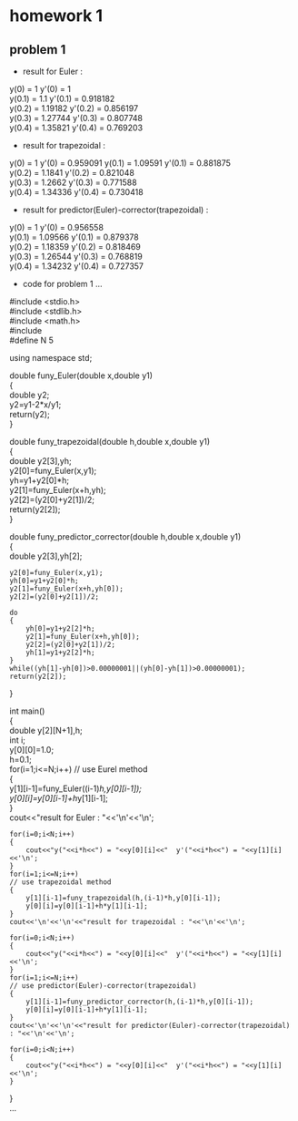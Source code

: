 # homework 1
## problem 1
* result for Euler :

y(0) = 1  y'(0) = 1  
y(0.1) = 1.1  y'(0.1) = 0.918182  
y(0.2) = 1.19182  y'(0.2) = 0.856197  
y(0.3) = 1.27744  y'(0.3) = 0.807748  
y(0.4) = 1.35821  y'(0.4) = 0.769203  


* result for trapezoidal :

y(0) = 1  y'(0) = 0.959091
y(0.1) = 1.09591  y'(0.1) = 0.881875  
y(0.2) = 1.1841  y'(0.2) = 0.821048  
y(0.3) = 1.2662  y'(0.3) = 0.771588  
y(0.4) = 1.34336  y'(0.4) = 0.730418  


* result for predictor(Euler)-corrector(trapezoidal) :

y(0) = 1  y'(0) = 0.956558  
y(0.1) = 1.09566  y'(0.1) = 0.879378  
y(0.2) = 1.18359  y'(0.2) = 0.818469  
y(0.3) = 1.26544  y'(0.3) = 0.768819  
y(0.4) = 1.34232  y'(0.4) = 0.727357  

* code for problem 1
...

#include <stdio.h>  
#include <stdlib.h>  
#include <math.h>  
#include <iostream>  
#define N 5  

using namespace std;  

double funy_Euler(double x,double y1)  
{  
	double y2;  
	y2=y1-2*x/y1;  
	return(y2);  
}  

double funy_trapezoidal(double h,double x,double y1)  
{  
	double y2[3],yh;  
	y2[0]=funy_Euler(x,y1);  
	yh=y1+y2[0]*h;  
	y2[1]=funy_Euler(x+h,yh);  
	y2[2]=(y2[0]+y2[1])/2;  
	return(y2[2]);  
}  

double funy_predictor_corrector(double h,double x,double y1)  
{  
	double y2[3],yh[2];  
	  
	y2[0]=funy_Euler(x,y1);  
	yh[0]=y1+y2[0]*h;  
	y2[1]=funy_Euler(x+h,yh[0]);  
	y2[2]=(y2[0]+y2[1])/2;  
	  
	do  
	{  
		yh[0]=y1+y2[2]*h;  
		y2[1]=funy_Euler(x+h,yh[0]);  
		y2[2]=(y2[0]+y2[1])/2;  
		yh[1]=y1+y2[2]*h;  
	}  
	while((yh[1]-yh[0])>0.00000001||(yh[0]-yh[1])>0.00000001);  
	return(y2[2]);  
}  
  
int main()  
{  
	double y[2][N+1],h;  
	int i;  
	y[0][0]=1.0;  
	h=0.1;  
	for(i=1;i<=N;i++)                                                           // use Eurel method  
	{  
		y[1][i-1]=funy_Euler((i-1)*h,y[0][i-1]);  
		y[0][i]=y[0][i-1]+h*y[1][i-1];  
	}  
	cout<<"result for Euler : "<<'\n'<<'\n';  
	
	for(i=0;i<N;i++)  
	{  
		cout<<"y("<<i*h<<") = "<<y[0][i]<<"  y'("<<i*h<<") = "<<y[1][i]<<'\n';  
	}  
	for(i=1;i<=N;i++)                                                           // use trapezoidal method  
	{  
		y[1][i-1]=funy_trapezoidal(h,(i-1)*h,y[0][i-1]);  
		y[0][i]=y[0][i-1]+h*y[1][i-1];  
	}  
	cout<<'\n'<<'\n'<<"result for trapezoidal : "<<'\n'<<'\n';  
	
	for(i=0;i<N;i++)  
	{  
		cout<<"y("<<i*h<<") = "<<y[0][i]<<"  y'("<<i*h<<") = "<<y[1][i]<<'\n';  
	}  
	for(i=1;i<=N;i++)                                                            // use predictor(Euler)-corrector(trapezoidal)  
	{  
		y[1][i-1]=funy_predictor_corrector(h,(i-1)*h,y[0][i-1]);  
		y[0][i]=y[0][i-1]+h*y[1][i-1];  
	}  
	cout<<'\n'<<'\n'<<"result for predictor(Euler)-corrector(trapezoidal) : "<<'\n'<<'\n';  
	
	for(i=0;i<N;i++)  
	{  
		cout<<"y("<<i*h<<") = "<<y[0][i]<<"  y'("<<i*h<<") = "<<y[1][i]<<'\n';  
	}  
}  
...
